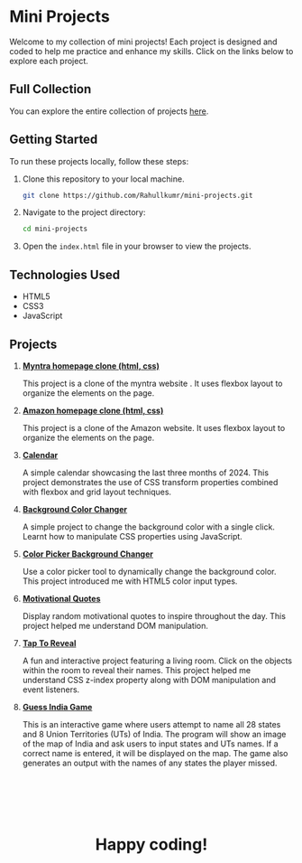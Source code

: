 # Mini Projects

Welcome to my collection of mini projects! Each project is designed and coded to help me practice and enhance my skills. Click on the links below to explore each project.

## Full Collection

You can explore the entire collection of projects [here](https://rahullkumr.github.io/mini-projects/).

## Getting Started

To run these projects locally, follow these steps:

1. Clone this repository to your local machine.

    ```bash
    git clone https://github.com/Rahullkumr/mini-projects.git
    ```

2. Navigate to the project directory:

    ```bash 
    cd mini-projects
    ```

3. Open the `index.html` file in your browser to view the projects.

## Technologies Used

- HTML5
- CSS3
- JavaScript

## Projects

1. **[Myntra homepage clone (html, css)](https://myntrahomepageclone.vercel.app/)**  

   This project is a clone of the myntra website . It uses flexbox layout to organize the elements on the page.

2. **[Amazon homepage clone (html, css)](https://amazonhomepageclone.vercel.app/)**  

   This project is a clone of the Amazon website. It uses flexbox layout to organize the elements on the page.

3. **[Calendar](https://rahullkumr.github.io/mini-projects/projects/03_calendar.html)** 

   A simple calendar showcasing the last three months of 2024. This project demonstrates the use of CSS transform properties combined with flexbox and grid layout techniques.

4. **[Background Color Changer](https://rahullkumr.github.io/mini-projects/projects/04_bgchanger.html)**  

   A simple project to change the background color with a single click. Learnt how to manipulate CSS properties using JavaScript.

5. **[Color Picker Background Changer](https://rahullkumr.github.io/mini-projects/projects/05_colorPicker.html)**  

   Use a color picker tool to dynamically change the background color. This project introduced me with HTML5 color input types.

6. **[Motivational Quotes](https://rahullkumr.github.io/mini-projects/projects/06_motivateMe.html)**  

   Display random motivational quotes to inspire throughout the day. This project helped me understand DOM manipulation.

7. **[Tap To Reveal](https://rahullkumr.github.io/mini-projects/projects/07_tapToReveal.html)**  

   A fun and interactive project featuring a living room. Click on the objects within the room to reveal their names. This project helped me understand CSS z-index property along with DOM manipulation and event listeners.

8. **[Guess India Game](https://rahullkumr.github.io/mini-projects/projects/08_guessIndia.html)** 

   This is an interactive game where users attempt to name all 28 states and 8 Union Territories (UTs) of India. The program will show an image of the map of India and ask users to input states and UTs names. If a correct name is entered, it will be displayed on the map. The game also generates an output with the names of any states the player missed.

<br/><br/>
--- 
<h1 align='center'>Happy coding!</h1>